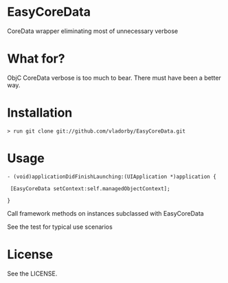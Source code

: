 # EasyCoreData
CoreData wrapper eliminating most of unnecessary verbose
 
# What for?

ObjC CoreData verbose is too much to bear. There must have been a better way.

# Installation

 ```
> run git clone git://github.com/vladorby/EasyCoreData.git
```
 
# Usage

 ```ObjC
- (void)applicationDidFinishLaunching:(UIApplication *)application {
  
  [EasyCoreData setContext:self.managedObjectContext];
 
}
```
Call framework methods on instances subclassed with EasyCoreData  
 

See the test for typical use scenarios


# License

See the LICENSE.

